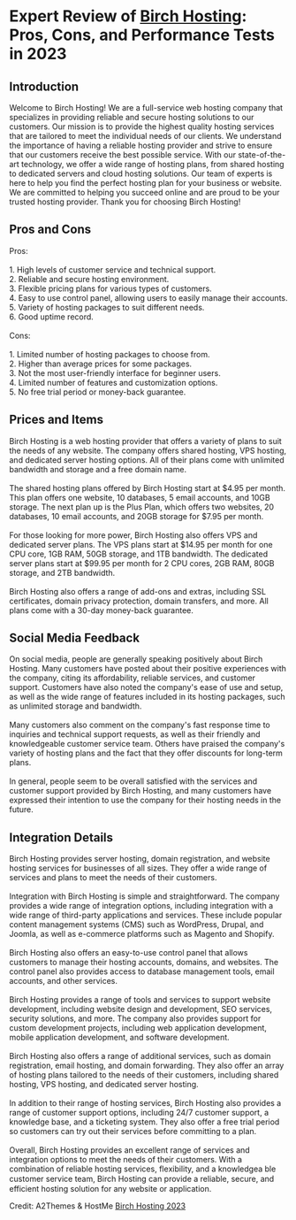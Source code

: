 <h1>Expert Review of <a href="https://a2themes.com/birch-hosting-reviews">Birch Hosting</a>: Pros, Cons, and Performance Tests in 2023</h1>
<h2>Introduction</h2>
Welcome to Birch Hosting! We are a full-service web hosting company that specializes in providing reliable and secure hosting solutions to our customers. Our mission is to provide the highest quality hosting services that are tailored to meet the individual needs of our clients. We understand the importance of having a reliable hosting provider and strive to ensure that our customers receive the best possible service. With our state-of-the-art technology, we offer a wide range of hosting plans, from shared hosting to dedicated servers and cloud hosting solutions. Our team of experts is here to help you find the perfect hosting plan for your business or website. We are committed to helping you succeed online and are proud to be your trusted hosting provider. Thank you for choosing Birch Hosting!
<h2>Pros and Cons</h2>
Pros:<br><br>1. High levels of customer service and technical support.<br>2. Reliable and secure hosting environment.<br>3. Flexible pricing plans for various types of customers.<br>4. Easy to use control panel, allowing users to easily manage their accounts.<br>5. Variety of hosting packages to suit different needs.<br>6. Good uptime record.<br><br>Cons: <br><br>1. Limited number of hosting packages to choose from.<br>2. Higher than average prices for some packages.<br>3. Not the most user-friendly interface for beginner users.<br>4. Limited number of features and customization options.<br>5. No free trial period or money-back guarantee.
<h2>Prices and Items</h2>
Birch Hosting is a web hosting provider that offers a variety of plans to suit the needs of any website. The company offers shared hosting, VPS hosting, and dedicated server hosting options. All of their plans come with unlimited bandwidth and storage and a free domain name. <br><br>The shared hosting plans offered by Birch Hosting start at $4.95 per month. This plan offers one website, 10 databases, 5 email accounts, and 10GB storage. The next plan up is the Plus Plan, which offers two websites, 20 databases, 10 email accounts, and 20GB storage for $7.95 per month. <br><br>For those looking for more power, Birch Hosting also offers VPS and dedicated server plans. The VPS plans start at $14.95 per month for one CPU core, 1GB RAM, 50GB storage, and 1TB bandwidth. The dedicated server plans start at $99.95 per month for 2 CPU cores, 2GB RAM, 80GB storage, and 2TB bandwidth. <br><br>Birch Hosting also offers a range of add-ons and extras, including SSL certificates, domain privacy protection, domain transfers, and more. All plans come with a 30-day money-back guarantee.
<h2>Social Media Feedback</h2>
On social media, people are generally speaking positively about Birch Hosting. Many customers have posted about their positive experiences with the company, citing its affordability, reliable services, and customer support. Customers have also noted the company's ease of use and setup, as well as the wide range of features included in its hosting packages, such as unlimited storage and bandwidth.<br><br>Many customers also comment on the company's fast response time to inquiries and technical support requests, as well as their friendly and knowledgeable customer service team. Others have praised the company's variety of hosting plans and the fact that they offer discounts for long-term plans.<br><br>In general, people seem to be overall satisfied with the services and customer support provided by Birch Hosting, and many customers have expressed their intention to use the company for their hosting needs in the future.
<h2>Integration Details</h2>
Birch Hosting provides server hosting, domain registration, and website hosting services for businesses of all sizes. They offer a wide range of services and plans to meet the needs of their customers. <br><br>Integration with Birch Hosting is simple and straightforward. The company provides a wide range of integration options, including integration with a wide range of third-party applications and services. These include popular content management systems (CMS) such as WordPress, Drupal, and Joomla, as well as e-commerce platforms such as Magento and Shopify. <br><br>Birch Hosting also offers an easy-to-use control panel that allows customers to manage their hosting accounts, domains, and websites. The control panel also provides access to database management tools, email accounts, and other services. <br><br>Birch Hosting provides a range of tools and services to support website development, including website design and development, SEO services, security solutions, and more. The company also provides support for custom development projects, including web application development, mobile application development, and software development. <br><br>Birch Hosting also offers a range of additional services, such as domain registration, email hosting, and domain forwarding. They also offer an array of hosting plans tailored to the needs of their customers, including shared hosting, VPS hosting, and dedicated server hosting. <br><br>In addition to their range of hosting services, Birch Hosting also provides a range of customer support options, including 24/7 customer support, a knowledge base, and a ticketing system. They also offer a free trial period so customers can try out their services before committing to a plan. <br><br>Overall, Birch Hosting provides an excellent range of services and integration options to meet the needs of their customers. With a combination of reliable hoѕting sеrviсeѕ, flеxibilitу, and a knowledgea ble сuѕtоmеr ѕеrviсе teаm, Birch Hosting can providе a reliable, secure, anԁ еffiсiеnt hosting solution for any website or application.
<p>Credit: A2Themes & HostMe <a href="https://a2themes.com/birch-hosting-reviews">Birch Hosting 2023</a></p>